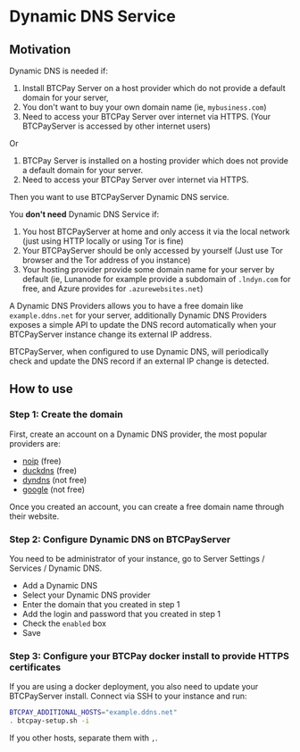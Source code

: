 # Dynamic DNS Service

## Motivation

Dynamic DNS is needed if:
1. Install BTCPay Server on a host provider which do not provide a default domain for your server,
2. You don't want to buy your own domain name (ie, `mybusiness.com`)
3. Need to access your BTCPay Server over internet via HTTPS. (Your BTCPayServer is accessed by other internet users)

Or
1. BTCPay Server is installed on a hosting provider which does not provide a default domain for your server.
2. Need to access your BTCPay Server over internet via HTTPS.

Then you want to use BTCPayServer Dynamic DNS service.

You **don't need** Dynamic DNS Service if:

1. You host BTCPayServer at home and only access it via the local network (just using HTTP locally or using Tor is fine)
2. Your BTCPayServer should be only accessed by yourself (Just use Tor browser and the Tor address of you instance)
3. Your hosting provider provide some domain name for your server by default (ie, Lunanode for example provide a subdomain of `.lndyn.com` for free, and Azure provides for `.azurewebsites.net`)

A Dynamic DNS Providers allows you to have a free domain like `example.ddns.net` for your server, additionally Dynamic DNS Providers exposes a simple API to update the DNS record automatically when your BTCPayServer instance change its external IP address.

BTCPayServer, when configured to use Dynamic DNS, will periodically check and update the DNS record if an external IP change is detected.

## How to use

### Step 1: Create the domain
First, create an account on a Dynamic DNS provider, the most popular providers are:

* [noip](https://www.noip.com/) (free)
* [duckdns](https://www.duckdns.org/) (free)
* [dyndns](https://dyn.com/) (not free)
* [google](https://domains.google.com/) (not free)

Once you created an account, you can create a free domain name through their website.

### Step 2: Configure Dynamic DNS on BTCPayServer

You need to be administrator of your instance, go to Server Settings / Services / Dynamic DNS.

* Add a Dynamic DNS 
* Select your Dynamic DNS provider
* Enter the domain that you created in step 1
* Add the login and password that you created in step 1
* Check the `enabled` box
* Save

### Step 3: Configure your BTCPay docker install to provide HTTPS certificates

If you are using a docker deployment, you also need to update your BTCPayServer install.
Connect via SSH to your instance and run:

```bash
BTCPAY_ADDITIONAL_HOSTS="example.ddns.net"
. btcpay-setup.sh -i
```

If you other hosts, separate them with `,`.